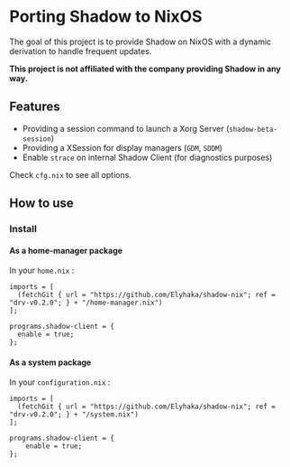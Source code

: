 # Porting Shadow to NixOS

The goal of this project is to provide Shadow on NixOS with a dynamic derivation to handle frequent updates.

**This project is not affiliated with the company providing Shadow in any way.**

## Features

 - Providing a session command to launch a Xorg Server (`shadow-beta-session`)
 - Providing a XSession for display managers (`GDM`, `SDDM`)
 - Enable `strace` on internal Shadow Client (for diagnostics purposes)

Check `cfg.nix` to see all options.

## How to use

### Install

#### As a home-manager package

In your `home.nix` :

```
imports = [
  (fetchGit { url = "https://github.com/Elyhaka/shadow-nix"; ref = "drv-v0.2.0"; } + "/home-manager.nix")
];

programs.shadow-client = {
  enable = true;
};
```

#### As a system package

In your `configuration.nix` :

```
imports = [
  (fetchGit { url = "https://github.com/Elyhaka/shadow-nix"; ref = "drv-v0.2.0"; } + "/system.nix")
];

programs.shadow-client = {
    enable = true;
};
```
